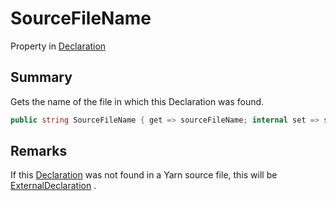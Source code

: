 # SourceFileName

Property in [Declaration](/api/csharp/yarn.compiler.declaration.md)

## Summary


Gets the name of the file in which this Declaration was found.


```csharp
public string SourceFileName { get => sourceFileName; internal set => sourceFileName = value; }
```

## Remarks


If this  <a href="yarn.compiler.declaration.md">Declaration</a>  was not found in a Yarn
source file, this will be  <a href="yarn.compiler.declaration.externaldeclaration.md">ExternalDeclaration</a> .



